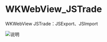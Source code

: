 # WKWebView_JSTrade
WKWebView JSTrade：JSExport、JSImport

![说明](https://github.com/youlianchun/WKWebView_JSTrade/blob/master/%E8%AF%B4%E6%98%8E.png)
